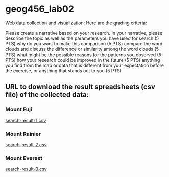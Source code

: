 # geog456_lab02
Web data collection and visualization:
Here are the grading criteria:

Please create a narrative based on your research. In your narrative, please describe
the topic as well as the parameters you have used for search (5 PTS)
why do you want to make this comparison (5 PTS)
compare the word clouds and discuss the difference or similarity among the word clouds (5 PTS)
what might be the possible reasons for the patterns you observed (5 PTS)
how your research could be improved in the future (5 PTS)
anything you find from the map or data that is different from your expectation before the exercise, or anything that stands out to you (5 PTS)



## URL to download the result spreadsheets (csv file) of the collected data:
### Mount Fuji 
[search-result-1.csv](assets/search-result-1.csv)
### Mount Rainier 
[search-result-2.csv](assets/search-result-2.csv)
### Mount Everest 
[search-result-3.csv](assets/search-result-3.csv)

